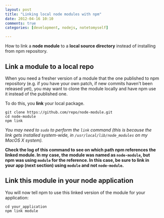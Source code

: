 ```yaml
---
layout: post
title: "Linking local node modules with npm"
date: 2012-04-16 10:10
comments: true
categories: [development, nodejs, notetomyself]

---
```

How to link a **node module** to a **local source directory** instead of installing from npm repository.

<!-- more -->

## Link a module to a local repo

When you need a fresher version of a module that the one published to npm repository (e.g. if you have your own patch, if new commits haven't been released yet), you may want to clone the module locally and have npm use it instead of the published one.

To do this, you **link** your local package.

    git clone https://github.com/repo/node-module.git
    cd node-module
    npm link
    
_You may need to `sudo` to perform the `link` command (this is because the link gets installed system-wide, in `/usr/local/lib/node_modules` on my MacOS X system)._

**Check the log of this command to see on which path npm references the linked module. In my case, the module was named as `node-module`, but npm was using `module` for the reference. In this case, be sure to link in your app (next section) using `module` and not `node-module`.**

## Link this module in your node application

You will now tell npm to use this linked version of the module for your application:

    cd your_application
    npm link module